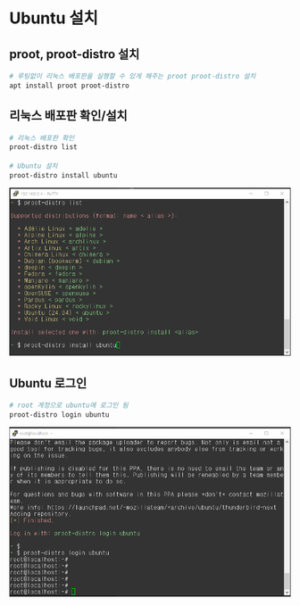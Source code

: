 # Ubuntu 설치

## proot, proot-distro 설치

```bash
# 루팅없이 리눅스 배포판을 실행할 수 있게 해주는 proot proot-distro 설치
apt install proot proot-distro
```


## 리눅스 배포판 확인/설치

```bash
# 리눅스 배포판 확인
proot-distro list

# Ubuntu 설치
proot-distro install ubuntu
```

![03-1](https://github.com/revenge1005/android-homelab-with-termux/blob/main/03.%20ubuntu-install/03-1.png)

## Ubuntu 로그인

```bash
# root 계정으로 ubuntu에 로그인 됨
proot-distro login ubuntu
```

![03-2](https://github.com/revenge1005/android-homelab-with-termux/blob/main/03.%20ubuntu-install/03-2.PNG)
